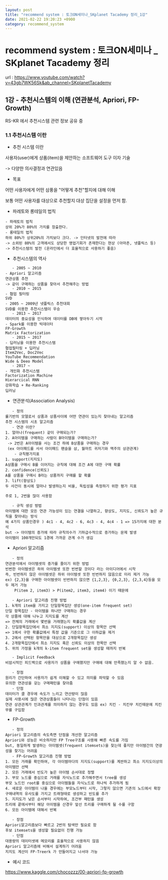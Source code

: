 ```yaml
---
layout: post
title: "recommend system : 토크ON세미나_SKplanet Tacademy 정리_1강"
date: 2021-02-22 19:20:23 +0900
category: recommend_system
---
```

# recommend system : 토크ON세미나 _ SKplanet Tacademy 정리
url : https://www.youtube.com/watch?v=43gb7WK56Sk&ab_channel=SKplanetTacademy

## 1강 - 추천시스템의 이해 (연관분석, Apriori, FP-Growth)
RS-KR 에서 추천시스템 관련 정보 공유 중

### 1.1 추천시스템 이란

- 추천 시스템 이란 

사용자(user)에게 상품(item)을 제안하는 소프트웨어 도구 이자 기술

-> 다양한 의사결정과 연관있음

- 목표

어떤 사용자에게 어떤 삼풍을 "어떻게 추천"할지에 대해 이해



보통 어떤 사용자를 대상으로 추천할지 대상 집단을 설정을 먼저 함.

- 파레토와 롱테일의 법칙

```
- 파레토의 법칙
상위 20%가 80%의 가치를 창출한다.
- 롱테일의 법칙
하위 80%가 상위20%의 가치보다 크다. -> 인터넷의 발전에 따라
-> 소외된 80%의 고객에서도 상당한 영업기회가 존재한다는 현상 (아마존, 넷플릭스 등) 
-> 추천시스템의 발전 (온라인에서 더 효율적으로 사용하기 좋음)  
```

- 추천시스템의 역사

```
   - 2005 ~ 2010
- Apriori 알고리즘
연관상품 추천
-> 같이 구매하는 상품을 찾아서 추천해주는 방법
   - 2010 ~ 2015
- 협업 필터링
SVD
- 2005 ~ 2009년 넷플릭스 추천대회
SVD를 이용한 추천시스템이 우승
   - 2013 ~ 2017
데이터의 중요성을 인식하여 데이터를 DB에 쌓아두기 시작
- Spark를 이용한 빅데이터
FP-Growth
Matrix Factorization
   - 2015 ~ 2017
- 딥러닝을 이용한 추천시스템
협업필터링 + 딥러닝
Item2Vec, Doc2Vec
YouTube Recommendation
Wide & Deeo Model
   - 2017 ~ 
- 개인화 추천시스템
Factorization Machine
Hierarcical RNN
강화학습 + Re-Ranking
딥러닝
```

- 연관분석(Association Analysis)

```
   - 정의
룰기반의 모델로서 상품과 상품사이에 어떤 연관이 있는지 찾아내는 알고리즘
추천 시스템의 시초 알고리즘
   - 연관 이란?
1. 얼마나(frequent) 같이 구매되는가?
2. A아이템을 구매하는 사람이 B아이템을 구매하는가?
 -> 2번은 A아이템을 사는 조건 하에 B상품을 구매하는 경우 
 (ex 아이패드를 사서 아이패드 팬슬을 삼, 월마트 귀저기와 맥주의 상관관계)
    - 규칙평가지표
1. support(지지도)
A상품을 구매시 B를 이어지는 규칙에 대해 조건 A에 대한 구매 확률
2. confidence(신뢰도)
A를 상품을 구매시 B라는 상품까지 구매를 할 확률
3. lift(향상도)
두 사건이 동시에 얼마나 발생하는지 비율, 독립성을 측정하기 위한 평가 지표

주로 1, 2번을 많이 사용함

   - 규칙 생성 방법
아이템에 대한 모든 연관 가능성이 있는 연결을 나열하고, 향상도, 지지도, 신뢰도가 높은 규칙을 찾아내는 방식
예 4가지 상품인경우 ) 4c1 - 4, 4c2 - 6, 4c3 - 4, 4c4 - 1 => 15가지에 대한 분석
but -> 아이템의 증가에 따라 규칙의수가 기하급수적으로 증가하는 문제 발생
아이탬이 100개만되도 1경에 가까운 관계 수가 생김
```

- Apriori 알고리즘

```
   - 정의
연관분석에서 아이템셋의 증가를 줄이기 위한 방법
빈번한 아이템셋은 하위 아이템셋 또한 빈번할 것이다 라는 아이디어에서 시작
즉, 빈번하지 않은 아이템셋은 하위 아이템셋 또한 빈번하지 않음으로 미리 제거 가능 
ex) {2,3}을 구매한 아이템셋이 빈번하지 않으면 {1,2,3}, {0,2,3}, {2,3,4}등을 모두 제거 가능 
    P(item 2, item3) > P(item2, item3, item4) 이기 때문에 

   - Apriori 알고리즘 진행 방법
1. k개의 item을 가지고 단일항목집단 생성(one-item frequent set)
단일 항목집단 - 아이템을 하나만 구매하는 경우 
각 상품에 대해 나누고 지지도를 계산 
=> 전체의 거래에서 몇번을 거래했는지 확률값을 계산
2. 단일항목집단에서 최소 지지도(support) 이상의 항목만 선택
=> 1에서 구한 확률값에서 특정 값을 기준으로 그 이하값을 제거 
3. 2에서 선택된 항목만을 대상으로 2개항목집단 생성
4. 2개항목집단에서 최소 지지도 혹은 신뢰도 이상의 한목만 선택
5. 위의 가정을 k개의 k-item frequent set을 생성할 때까지 반복

   - Implicit Feedback
비암시적인 피드백으로 사용자가 상품을 구매했지만 구매에 대해 만족했는지 알 수 없음.

   - 장점
원리가 간단하여 사용자가 쉽게 이해할 수 있고 의미를 파악할 수 있음
유의한 연관성을 갖는 구매패턴을 찾아줌
   - 단점
데이터가 클 경우에 속도가 느리고 연산량이 많음
실제 사용시에 많은 연관상품들이 나타나는 단점이 있음
연관 상관관계가 인과관계를 의미하지 않는 경우도 있음 ex) 치킨 - 치킨무 치킨때문에 치킨무를 구입함
```

- FP-Growth

```
   - 정의
Apriori 알고리즘의 속도측면 단점을 개선한 알고리즘
Apriori와 성능은 비슷하지만 FP Tree구조를 사용해 빠른 속도를 가짐
but, 동일하게 발생하는 아이템셋(frequent itemsets)을 찾는데 좋지만 아이템간의 연광성을 찾기는 어려움
   - FP-Growth 알고리즘 진행 방법
1. 모든 거래를 확인하여, 각 아이템마다의 지지도(support)를 계싼하고 최소 지지도이상의 아이템만 선택
2. 모든 거래에서 빈도가 높은 아이템 순서대로 정렬
3. 부모 노드를 중심으로 거래를 자식노드로 추가해주면서 tree를 생성
부모 노드인 root를 중심으로 아이템들을 자식노드로 하나씩 추가하게 됨
4. 새로운 아이템이 나올 경우에는 부모노드부터 시작, 그렇지 않으면 기존의 노드에서 확장
구매내역의 유사도를 가지고 트래형태로 생성하고 빈도를 추가
5. 지지도가 낮은 순서부터 시작하여, 조건부 패턴을 생성
트리에 끝에서부터 해당 아이템을 산경우 앞선 트리를 구매하게 될 수를 구함
6. 모든 아이템에 대해서 반복

   - 장점
Apriori알고리즘보다 빠르고 2번의 탐색만 필요로 함
후보 itemsets을 생성할 필요없이 진행 가능
   - 단점
대용량의 데이터셋에 메모리를 효율적으로 사용하지 않음
Apriori 알고리즘에 비해서 설계하기 어려움
지지도 계산이 FP-Treerk 가 만들어지고 나서야 가능
```

- 예시 코드

https://www.kaggle.com/chocozzz/00-apriori-fp-growth





